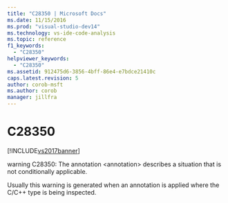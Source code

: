 ```yaml
---
title: "C28350 | Microsoft Docs"
ms.date: 11/15/2016
ms.prod: "visual-studio-dev14"
ms.technology: vs-ide-code-analysis
ms.topic: reference
f1_keywords: 
  - "C28350"
helpviewer_keywords: 
  - "C28350"
ms.assetid: 912475d6-3856-4bff-86e4-e7bdce21410c
caps.latest.revision: 5
author: corob-msft
ms.author: corob
manager: jillfra
---
```

# C28350
[!INCLUDE[vs2017banner](../includes/vs2017banner.md)]

warning C28350: The annotation \<annotation> describes a situation that is not conditionally applicable.  
  
 Usually this warning is generated when an annotation is applied where the C/C++ type is being inspected.
